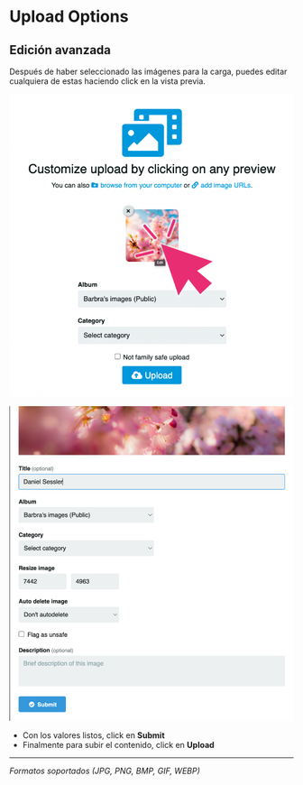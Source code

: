 # Upload Options

## Edición avanzada

Después de haber seleccionado las imágenes para la carga, puedes editar cualquiera de estas haciendo click en la vista previa.

![Upload](/manual/upload/imgs/upload_avz.png)


![Upload](/manual/upload/imgs/avanzada.png)

- Con los valores listos, click en **Submit**
- Finalmente para subir el contenido, click en **Upload**

- - -

*Formatos soportados (JPG, PNG, BMP, GIF, WEBP)*


